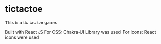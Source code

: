 # tictactoe
This is a tic tac toe game.

Built with React JS
For CSS: Chakra-UI Library was used.
For icons: React icons were used